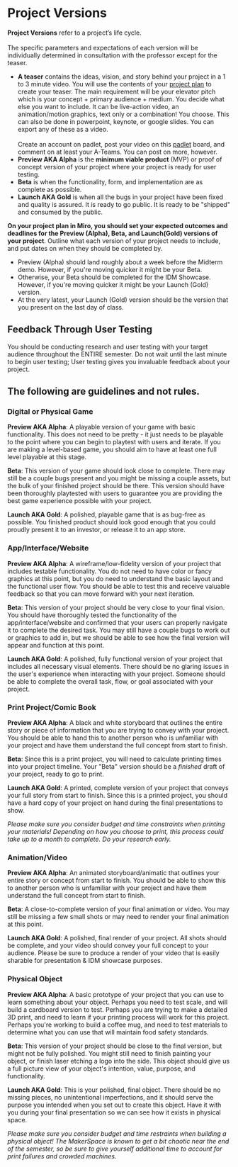 # Project Versions

**Project Versions** refer to a project’s life cycle.\
\
The specific parameters and expectations of each version will be individually determined in consultation with the professor except for the teaser.

* **A teaser** contains the ideas, vision, and story behind your project in a 1 to 3 minute video. You will use the contents of your [project plan](./) to create your teaser. The main requirement will be your elevator pitch which is your concept + primary audience + medium. You decide what else you want to include. It can be live-action video, an animation/motion graphics, text only or a combination! You choose. This can also be done in powerpoint, keynote, or google slides. You can export any of these as a video. \
  \
  Create an account on padlet, post your video on this [padlet](https://padlet.com/dd1849/sp22duffteasers) board, and comment on at least your A-Teams. You can post on more, however.
* **Preview AKA Alpha** is the **minimum viable product** (MVP) or proof of concept version of your project where your project is ready for user testing.
* **Beta** is when the functionality, form, and implementation are as complete as possible.
* **Launch AKA Gold** is when all the bugs in your project have been fixed and quality is assured. It is ready to go public. It is ready to be "shipped" and consumed by the public.

**On your project plan in Miro, you should set your expected outcomes and deadlines for the Preview (Alpha), Beta, and Launch(Gold) versions of your project**. Outline what each version of your project needs to include, and put dates on when they should be completed by.&#x20;

* Preview (Alpha) should land roughly about a week before the Midterm demo. However, if you're moving quicker it might be your Beta.&#x20;
* Otherwise, your Beta should be completed for the IDM Showcase. However, if you're moving quicker it might be your Launch (Gold) version.&#x20;
* At the very latest, your Launch (Gold) version should be the version that you present on the last day of class.

## Feedback Through User Testing

You should be conducting research and user testing with your target audience throughout the ENTIRE semester. Do not wait until the last minute to begin user testing; User testing gives you invaluable feedback about your project.

## The following are guidelines and not rules.

### Digital or Physical Game

**Preview AKA Alpha**: A playable version of your game with basic functionality. This does not need to be pretty - it just needs to be playable to the point where you can begin to playtest with users and iterate. If you are making a level-based game, you should aim to have at least one full level playable at this stage.

**Beta**: This version of your game should look close to complete. There may still be a couple bugs present and you might be missing a couple assets, but the bulk of your finished project should be there. This version should have been thoroughly playtested with users to guarantee you are providing the best game experience possible with your project.&#x20;

**Launch AKA Gold**: A polished, playable game that is as bug-free as possible. You finished product should look good enough that you could proudly present it to an investor, or release it to an app store.

### App/Interface/Website

**Preview AKA Alpha**: A wireframe/low-fidelity version of your project that includes testable functionality. You do not need to have color or fancy graphics at this point, but you do need to understand the basic layout and the functional user flow. You should be able to test this and receive valuable feedback so that you can move forward with your next iteration.

**Beta**: This version of your project should be very close to your final vision. You should have thoroughly tested the functionality of the app/interface/website and confirmed that your users can properly navigate it to complete the desired task. You may still have a couple bugs to work out or graphics to add in, but we should be able to see how the final version will appear and function at this point.

**Launch AKA Gold**: A polished, fully functional version of your project that includes all necessary visual elements. There should be no glaring issues in the user's experience when interacting with your project. Someone should be able to complete the overall task, flow, or goal associated with your project.

### Print Project/Comic Book

**Preview AKA Alpha**: A black and white storyboard that outlines the entire story or piece of information that you are trying to convey with your project. You should be able to hand this to another person who is unfamiliar with your project and have them understand the full concept from start to finish.

**Beta**: Since this is a print project, you will need to calculate printing times into your project timeline. Your "Beta" version should be a _finished_ draft of your project, ready to go to print.

**Launch AKA Gold**: A printed, complete version of your project that conveys your full story from start to finish. Since this is a printed project, you should have a hard copy of your project on hand during the final presentations to show.

_Please make sure you consider budget and time constraints when printing your materials! Depending on how you choose to print, this process could take up to a month to complete. Do your research early._

### Animation/Video

**Preview AKA Alpha**: An animated storyboard/animatic that outlines your entire story or concept from start to finish. You should be able to show this to another person who is unfamiliar with your project and have them understand the full concept from start to finish.

**Beta**: A close-to-complete version of your final animation or video. You may still be missing a few small shots or may need to render your final animation at this point.

**Launch AKA Gold**: A polished, final render of your project. All shots should be complete, and your video should convey your full concept to your audience. Please be sure to produce a render of your video that is easily sharable for presentation & IDM showcase purposes.

### Physical Object

**Preview AKA Alpha**: A basic prototype of your project that you can use to learn something about your object. Perhaps you need to test scale, and will build a cardboard version to test. Perhaps you are trying to make a detailed 3D print, and need to learn if your printing process will work for this project. Perhaps you're working to build a coffee mug, and need to test materials to determine what you can use that will maintain food safety standards.

**Beta**: This version of your project should be close to the final version, but might not be fully polished. You might still need to finish painting your object, or finish laser etching a logo into the side. This object should give us a full picture view of your object's intention, value, purpose, and functionality.

**Launch AKA Gold**: This is your polished, final object. There should be no missing pieces, no unintentional imperfections, and it should serve the purpose you intended when you set out to create this object. Have it with you during your final presentation so we can see how it exists in physical space.

_Please make sure you consider budget and time restraints when building a physical object! The MakerSpace is known to get a bit chaotic near the end of the semester, so be sure to give yourself additional time to account for print failures and crowded machines._
